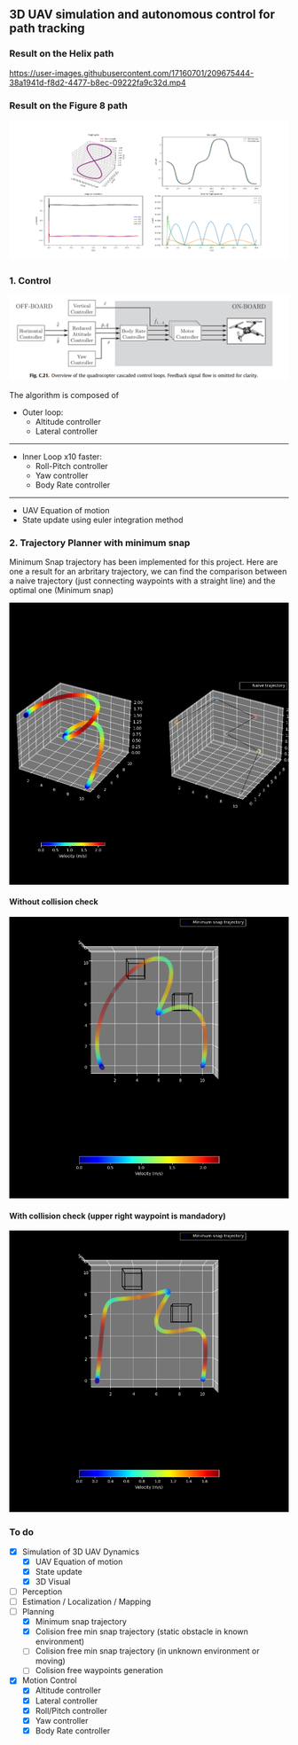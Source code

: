 ## 3D UAV simulation and autonomous control for path tracking
### Result on the Helix path
https://user-images.githubusercontent.com/17160701/209675444-38a1941d-f8d2-4477-b8ec-09222fa9c32d.mp4

### Result on the Figure 8 path
![Result Fig 8](docs/results_fig8_classic_control.png "")


### 1. Control  

![Controller Arch](docs/Controller%20Arch.png "")  

The algorithm is composed of  

- Outer loop:
    - Altitude controller
    - Lateral controller  
---
- Inner Loop x10 faster:
    - Roll-Pitch controller
    - Yaw controller
    - Body Rate controller  
---
- UAV Equation of motion
- State update using euler integration method

### 2. Trajectory Planner with minimum snap

Minimum Snap trajectory has been implemented for this project. Here are one a result for an arbritary trajectory, we can find the comparison between a naive trajectory (just connecting waypoints with a straight line) and the optimal one (Minimum snap)

![Min Snap](docs/min_snap.png "")

#### Without collision check
![Min Snap](docs/no_collision_check.png "")

#### With collision check (upper right waypoint is mandadory)
![Min Snap](docs/collision_check.png "")

### To do
- [x] Simulation of 3D UAV Dynamics
    - [x] UAV Equation of motion
    - [x] State update
    - [x] 3D Visual
- [ ] Perception
- [ ] Estimation / Localization / Mapping
- [ ] Planning
    - [x] Minimum snap trajectory
    - [x] Colision free min snap trajectory (static obstacle in known environment)
    - [ ] Colision free min snap trajectory (in unknown environment or moving)
    - [ ] Colision free waypoints generation
- [x] Motion Control
    - [x] Altitude controller
    - [x] Lateral controller
    - [x] Roll/Pitch controller
    - [x] Yaw controller
    - [x] Body Rate controller